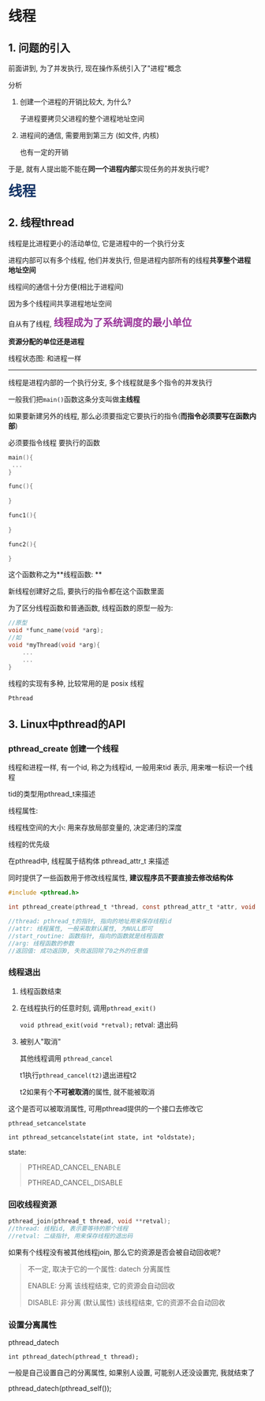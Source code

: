 # 线程

## 1. 问题的引入

前面讲到, 为了并发执行, 现在操作系统引入了"进程"概念

分析

1. 创建一个进程的开销比较大, 为什么?

   子进程要拷贝父进程的整个进程地址空间

2. 进程间的通信, 需要用到第三方 (如文件, 内核)

   也有一定的开销

于是, 就有人提出能不能在**同一个进程内部**实现任务的并发执行呢?

<b style="color:#113366;font-size:28px">线程</b>

## 2. 线程thread

线程是比进程更小的活动单位, 它是进程中的一个执行分支

进程内部可以有多个线程, 他们并发执行, 但是进程内部所有的线程**共享整个进程地址空间**

线程间的通信十分方便(相比于进程间)

因为多个线程间共享进程地址空间



自从有了线程, <b style="color:#993399;font-size:20px">线程成为了系统调度的最小单位</b>

**资源分配的单位还是进程**

线程状态图: 和进程一样

***

线程是进程内部的一个执行分支, 多个线程就是多个指令的并发执行

一般我们把`main()`函数这条分支叫做**主线程**

如果要新建另外的线程, 那么必须要指定它要执行的指令(**而指令必须要写在函数内部**)

必须要指令线程 要执行的函数

```c
main(){
 ...   
}

func(){
    
}

func1(){
    
}

func2(){

}
```

这个函数称之为**线程函数: **

新线程创建好之后, 要执行的指令都在这个函数里面



为了区分线程函数和普通函数, 线程函数的原型一般为:

```c
//原型
void *func_name(void *arg);
//如
void *myThread(void *arg){
	...
    ...
}
```

线程的实现有多种, 比较常用的是 posix 线程

`Pthread`

## 3. Linux中pthread的API

### pthread_create 创建一个线程

线程和进程一样, 有一个id, 称之为线程id, 一般用来tid 表示, 用来唯一标识一个线程

tid的类型用pthread_t来描述



线程属性:

线程栈空间的大小: 用来存放局部变量的, 决定递归的深度

线程的优先级



在pthread中, 线程属于结构体 pthread_attr_t 来描述

同时提供了一些函数用于修改线程属性, **建议程序员不要直接去修改结构体**

```c
#include <pthread.h>

int pthread_create(pthread_t *thread, const pthread_attr_t *attr, void *(*start_routine) (void *), void *arg);

//thread: pthread_t的指针, 指向的地址用来保存线程id
//attr: 线程属性, 一般采取默认属性, 为NULL即可
//start_routine: 函数指针, 指向的函数就是线程函数
//arg: 线程函数的参数
//返回值: 成功返回0, 失败返回除了0之外的任意值
```
### 线程退出

1. 线程函数结束

2. 在线程执行的任意时刻, 调用`pthread_exit()`

   `void pthread_exit(void *retval);`
   retval: 退出码

3. 被别人"取消"

   其他线程调用 `pthread_cancel`

   t1执行`pthread_cancel(t2)`退出进程t2

   t2如果有个**不可被取消**的属性, 就不能被取消



这个是否可以被取消属性, 可用pthread提供的一个接口去修改它

`pthread_setcancelstate`

`int pthread_setcancelstate(int state, int *oldstate);`

state: 

> PTHREAD_CANCEL_ENABLE
>
> PTHREAD_CANCEL_DISABLE

### 回收线程资源

```c
pthread_join(pthread_t thread, void **retval);
//thread: 线程id, 表示要等待的那个线程
//retval: 二级指针, 用来保存线程的退出码
```

如果有个线程没有被其他线程join, 那么它的资源是否会被自动回收呢?

> 不一定, 取决于它的一个属性: datech 分离属性
>
> ENABLE: 分离	该线程结束, 它的资源会自动回收
>
> DISABLE: 非分离	(默认属性) 该线程结束, 它的资源不会自动回收

### 设置分离属性

pthread_datech

```t
int pthread_datech(pthread_t thread);
```

一般是自己设置自己的分离属性, 如果别人设置, 可能别人还没设置完, 我就结束了

pthread_datech(pthread_self());